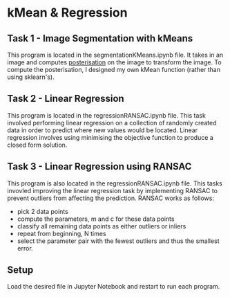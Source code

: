 # kMean & Regression
## Task 1 - Image Segmentation with kMeans
This program is located in the segmentationKMeans.ipynb file. It takes in an image and computes [posterisation](https://en.wikipedia.org/wiki/Posterization) on the image to transform the image.
To compute the posterisation, I designed my own kMean function (rather than using sklearn's).

## Task 2 - Linear Regression
This program is located in the regressionRANSAC.ipynb file. This task involved performing linear regression on a collection of randomly created data in order to predict where new values would be located.  Linear regression involves using minimising the objective function to produce a closed form solution.

## Task 3 - Linear Regression using RANSAC
This program is also located in the regressionRANSAC.ipynb file. This tasks invovled improving the linear regression task by implementing RANSAC to prevent outliers from affecting the prediction. RANSAC works as follows:
- pick 2 data points
- compute the parameters, m and c for these data points
- classify all remaining data points as either outliers or inliers
- repeat from beginning, N times
- select the parameter pair with the fewest outliers and thus the smallest error.


## Setup
Load the desired file in Jupyter Notebook and restart to run each program.
